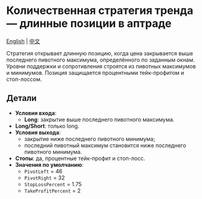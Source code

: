 # Количественная стратегия тренда — длинные позиции в аптраде
[English](README.md) | [中文](README_cn.md)

Стратегия открывает длинную позицию, когда цена закрывается выше последнего пивотного максимума, определённого по заданным окнам. Уровни поддержки и сопротивления строятся из пивотных максимумов и минимумов. Позиция защищается процентными тейк-профитом и стоп-лоссом.

## Детали

- **Условия входа**:
  - **Long**: закрытие выше последнего пивотного максимума.
- **Long/Short**: только long.
- **Условия выхода**:
  - закрытие ниже последнего пивотного минимума;
  - последний пивотный максимум становится ниже последнего пивотного минимума.
- **Стопы**: да, процентные тейк-профит и стоп-лосс.
- **Значения по умолчанию**:
  - `PivotLeft` = 46
  - `PivotRight` = 32
  - `StopLossPercent` = 1.75
  - `TakeProfitPercent` = 2
